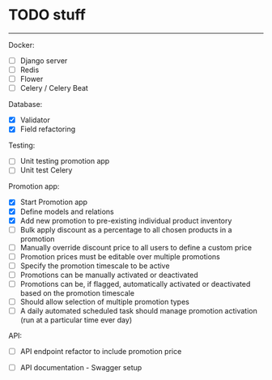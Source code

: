 # TODO stuff

---
Docker:
  - [ ] Django server
  - [ ] Redis
  - [ ] Flower
  - [ ] Celery / Celery Beat

Database:
  - [x] Validator
  - [x] Field refactoring

Testing:
  - [ ] Unit testing promotion app
  - [ ] Unit test Celery

Promotion app:
  - [x] Start Promotion app
  - [x] Define models and relations
  - [x] Add new promotion to pre-existing individual product inventory
  - [ ] Bulk apply discount as a percentage to all chosen products in a promotion
  - [ ] Manually override discount price to all users to define a custom price
  - [ ] Promotion prices must be editable over multiple promotions
  - [ ] Specify the promotion timescale to be active
  - [ ] Promotions can be manually activated or deactivated
  - [ ] Promotions can be, if flagged, automatically activated or deactivated based on the promotion timescale
  - [ ] Should allow selection of multiple promotion types
  - [ ] A daily automated scheduled task should manage promotion activation (run at a particular time ever day)

API:
  - [ ] API endpoint refactor to include promotion price
  - [ ] API documentation - Swagger setup

